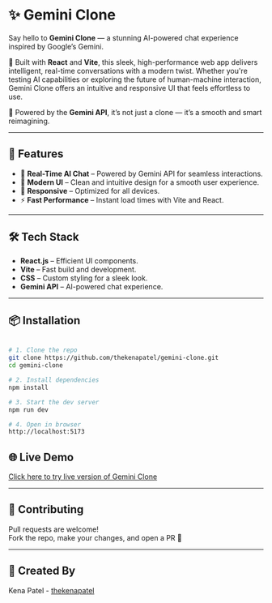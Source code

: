 # ✨ Gemini Clone

Say hello to **Gemini Clone** — a stunning AI-powered chat experience inspired by Google’s Gemini.

🚀 Built with **React** and **Vite**, this sleek, high-performance web app delivers intelligent, real-time conversations with a modern twist. Whether you're testing AI capabilities or exploring the future of human-machine interaction, Gemini Clone offers an intuitive and responsive UI that feels effortless to use.

💬 Powered by the **Gemini API**, it’s not just a clone — it’s a smooth and smart reimagining.

---

## 🚀 Features

- 🧠 **Real-Time AI Chat** – Powered by Gemini API for seamless interactions.  
- 🎨 **Modern UI** – Clean and intuitive design for a smooth user experience.  
- 📱 **Responsive** – Optimized for all devices.  
- ⚡ **Fast Performance** – Instant load times with Vite and React.

---

## 🛠️ Tech Stack

- **React.js** – Efficient UI components.  
- **Vite** – Fast build and development.  
- **CSS** – Custom styling for a sleek look.  
- **Gemini API** – AI-powered chat experience.

---

## 📦 Installation

```bash

# 1. Clone the repo
git clone https://github.com/thekenapatel/gemini-clone.git
cd gemini-clone

# 2. Install dependencies
npm install

# 3. Start the dev server
npm run dev

# 4. Open in browser
http://localhost:5173

```

## 🌐 Live Demo

[Click here to try live version of Gemini Clone](https://thekenapatel.github.io/gemini-clone/)

---
  
## 🤝 Contributing
  
  Pull requests are welcome!  
  Fork the repo, make your changes, and open a PR 🚀

---

## 💙 Created By
Kena Patel - [thekenapatel]( https://github.com/thekenapatel)





